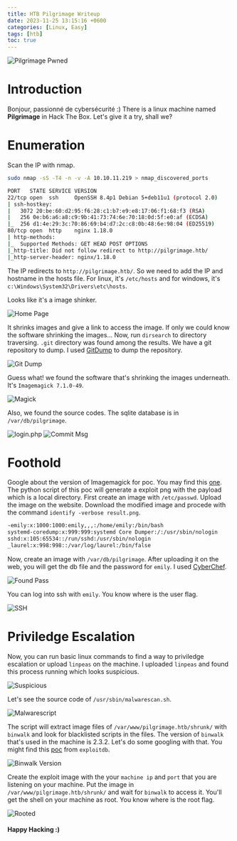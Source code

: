 ```yaml
---
title: HTB Pilgrimage Writeup
date: 2023-11-25 13:15:16 +0600
categories: [Linux, Easy]
tags: [htb] 
toc: true    
---
```


![Pilgrimage Pwned](https://raw.githubusercontent.com/ImdadMiran17/ImdadMiran17.github.io/main/assets/img/pilgrimage-htb/pwned.png "Pwned haha!!")

# Introduction
Bonjour, passionné de cybersécurité :) There is a linux machine named **Pilgrimage** in Hack The Box. Let's give it a try, shall we?

# Enumeration
Scan the IP with nmap.

```bash
sudo nmap -sS -T4 -n -v -A 10.10.11.219 > nmap_discovered_ports
```

```bash
PORT   STATE SERVICE VERSION
22/tcp open  ssh     OpenSSH 8.4p1 Debian 5+deb11u1 (protocol 2.0)
| ssh-hostkey: 
|   3072 20:be:60:d2:95:f6:28:c1:b7:e9:e8:17:06:f1:68:f3 (RSA)
|   256 0e:b6:a6:a8:c9:9b:41:73:74:6e:70:18:0d:5f:e0:af (ECDSA)
|_  256 d1:4e:29:3c:70:86:69:b4:d7:2c:c8:0b:48:6e:98:04 (ED25519)
80/tcp open  http    nginx 1.18.0
| http-methods: 
|_  Supported Methods: GET HEAD POST OPTIONS
|_http-title: Did not follow redirect to http://pilgrimage.htb/
|_http-server-header: nginx/1.18.0
```

The IP redirects to `http://pilgrimage.htb/`. So we need to add the IP and hostname in the hosts file. For linux, it's `/etc/hosts` and for windows, it's `c:\Windows\System32\Drivers\etc\hosts`.

Looks like it's a image shinker.

![Home Page](https://raw.githubusercontent.com/ImdadMiran17/ImdadMiran17.github.io/main/assets/img/pilgrimage-htb/home_page.PNG)

It shrinks images and give a link to access the image. If only we could know the software shrinking the images...
Now, run `dirsearch` to directory traversing. `.git` directory was found among the results. We have a git repository to dump. I used [GitDump](https://github.com/Ebryx/GitDump) to dump the repository.

![Git Dump](https://raw.githubusercontent.com/ImdadMiran17/ImdadMiran17.github.io/main/assets/img/pilgrimage-htb/git_dump.png)

Guess what! we found the software that's shrinking the images underneath. It's `Imagemagick 7.1.0-49`. 

![Magick](https://raw.githubusercontent.com/ImdadMiran17/ImdadMiran17.github.io/main/assets/img/pilgrimage-htb/magick.png)

Also, we found the source codes. The sqlite database is in `/var/db/pilgrimage`.

![login.php](https://raw.githubusercontent.com/ImdadMiran17/ImdadMiran17.github.io/main/assets/img/pilgrimage-htb/database_recon.png)
![Commit Msg](https://raw.githubusercontent.com/ImdadMiran17/ImdadMiran17.github.io/main/assets/img/pilgrimage-htb/from_git_commit_msg.png)

# Foothold
Google about the version of Imagemagick for poc. You may find this [one](https://github.com/Sybil-Scan/imagemagick-lfi-poc). The python script of this poc will generate a exploit png with the payload which is a local directory. First create an image with `/etc/passwd`. Upload the image on the website. Download the modified image and procede with the command `identify -verbose result.png`.

```bash
-emily:x:1000:1000:emily,,,:/home/emily:/bin/bash
systemd-coredump:x:999:999:systemd Core Dumper:/:/usr/sbin/nologin
sshd:x:105:65534::/run/sshd:/usr/sbin/nologin
_laurel:x:998:998::/var/log/laurel:/bin/false
```

Now, create an image with `/var/db/pilgrimage`. After uploading it on the web, you will get the db file and the password for `emily`. I used [CyberChef](https://cyberchef.org/).

![Found Pass](https://raw.githubusercontent.com/ImdadMiran17/ImdadMiran17.github.io/main/assets/img/pilgrimage-htb/found_the_pass_sqlite.png)

You can log into ssh with `emily`. You know where is the user flag.

![SSH](https://raw.githubusercontent.com/ImdadMiran17/ImdadMiran17.github.io/main/assets/img/pilgrimage-htb/got_ssh.png)

# Priviledge Escalation
Now, you can run basic linux commands to find a way to priviledge escalation or upload `linpeas` on the machine. I uploaded `linpeas` and found this process running which looks suspicious. 

![Suspicious](https://raw.githubusercontent.com/ImdadMiran17/ImdadMiran17.github.io/main/assets/img/pilgrimage-htb/processes.png)

Let's see the source code of `/usr/sbin/malwarescan.sh`.

![Malwarescript](https://raw.githubusercontent.com/ImdadMiran17/ImdadMiran17.github.io/main/assets/img/pilgrimage-htb/malwarescan_sh.png)

The script will extract image files of `/var/www/pilgrimage.htb/shrunk/` with `binwalk` and look for blacklisted scripts in the files. The version of `binwalk` that's used in the machine is 2.3.2. Let's do some googling with that. You might find this [poc](https://www.exploit-db.com/exploits/51249) from `exploitdb`.

![Binwalk Version](https://raw.githubusercontent.com/ImdadMiran17/ImdadMiran17.github.io/main/assets/img/pilgrimage-htb/binwalk.png)

Create the exploit image with the your `machine ip` and `port` that you are listening on your machine. Put the image in `/var/www/pilgrimage.htb/shrunk/` and wait for `binwalk` to access it. You'll get the shell on your machine as root. You know where is the root flag.

![Rooted](https://raw.githubusercontent.com/ImdadMiran17/ImdadMiran17.github.io/main/assets/img/pilgrimage-htb/rooted.png)

#### Happy Hacking :)